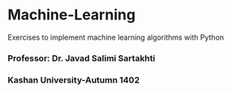 # Machine-Learning
Exercises to implement machine learning algorithms with Python
### Professor: Dr. Javad Salimi Sartakhti
### Kashan University-Autumn 1402

